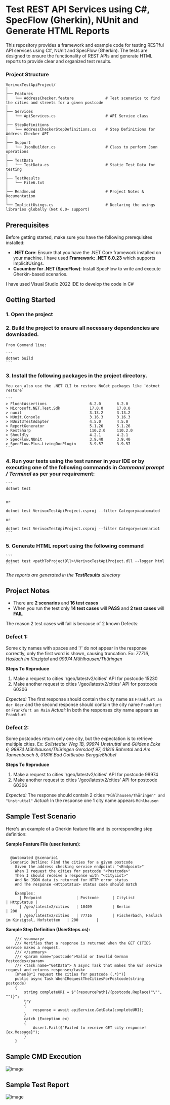 # Test REST API Services using C#, SpecFlow (Gherkin), NUnit and Generate HTML Reports

This repository provides a framework and example code for testing RESTful API services using C#, NUnit and SpecFlow (Gherkin). 
The tests are designed to ensure the functionality of REST APIs and generate HTML reports to provide clear and organized test results.

### Project Structure

```
VerivoxTestApiProject/
│
├── Features
│   └── AddressChecker.feature				# Test scenarios to find the cities and streets for a given postcode
│
├── Services
│   └── ApiServices.cs						# API Service class
│
├── StepDefinitions
│   └── AddressCheckerStepDefinitions.cs	# Step Definitions for Address Checker API
│
├── Support
│   └── JsonBuilder.cs					    # Class to perform Json operations
│
├── TestData
│   └── TestData.cs							# Static Test Data for testing
│
├── TestResults
│   └── File6.txt
│
├── Readme.md								# Project Notes & Documentation
│
└── ImplicitUsings.cs						# Declaring the usings libraries globally (Net 6.0+ support)
```

## Prerequisites

Before getting started, make sure you have the following prerequisites installed:

- **.NET Core**: Ensure that you have the .NET Core framework installed on your machine. I have used **Framework: .NET 6.0.23** which supports ImplicitUsings.
- **Cucumber for .NET (SpecFlow)**: Install SpecFlow to write and execute Gherkin-based scenarios.

I have used Visual Studio 2022 IDE to develop the code in C#

## Getting Started

### 1. Open the project

### 2. Build the project to ensure all necessary dependencies are downloaded. 
    
	From Command line:

	```
	dotnet build
	```

### 3. Install the following packages in the project directory. 
    
	You can also use the .NET CLI to restore NuGet packages like `dotnet restore`
 
	```
	> FluentAssertions                   6.2.0       6.2.0
	> Microsoft.NET.Test.Sdk             17.0.0      17.0.0
	> nunit                              3.13.2      3.13.2
	> NUnit.Console                      3.16.3      3.16.3
	> NUnit3TestAdapter                  4.5.0       4.5.0
	> ReportGenerator                    5.1.26      5.1.26
	> RestSharp                          110.2.0     110.2.0
	> Shouldly                           4.2.1       4.2.1
	> SpecFlow.NUnit                     3.9.40      3.9.40
	> SpecFlow.Plus.LivingDocPlugin      3.9.57      3.9.57
	```

 ### 4. Run your tests using the test runner in your IDE or by executing one of the following commands in *Command prompt / Terminal* as per your requirement:

	```
	dotnet test
	
	
	or
	
	dotnet test VerivoxTestApiProject.csproj --filter Category=automated
	
	or
	
	dotnet test VerivoxTestApiProject.csproj --filter Category=scenario1
	```
### 5. Generate HTML report using the following command

	```
	dotnet test <pathToProjectDll>\VerivoxTestApiProject.dll --logger html
	```

*The reports are generated in the **TestResults** directory*


## Project Notes

- There are **2 scenarios** and **16 test cases**
- When you run the test only **14 test cases** will **PASS** and **2  test cases** will **FAIL**

The reason 2  test cases will fail is because of 2 known Defects:

 ### Defect 1:
 
 Some city names with spaces and '/' do not appear in the response correctly, only the first word is shown, causing truncation.
 Ex: *77716, Haslach im Kinzigtal* and *99974 Mühlhausen/Thüringen*

 **Steps To Reproduce**

 1. Make a request to cities '/geo/latestv2/cities' API for postcode 15230
 2. Make another request to cities '/geo/latestv2/cities' API for postcode 60306
 
 *Expected:* The first response should contain the city name as `Frankfurt an der Oder` and the second response should contain the city name `Frankfurt` or `Frankfurt am Main`
 *Actual:* In both the responses city name appears as `Frankfurt`

 ### Defect 2:
 
 Some postcodes return only one city, but the expectation is to retrieve multiple cities.
 Ex: *Sollstedter Weg 1B, 99974 Unstruttal* and *Güldene Ecke 6, 99974 Mühlhausen/Thüringen*
 *Gersdorf 97, 01816 Bahretal* and *Am Tannenbusch 5, 01816 Bad Gottleuba-Berggießhübel*

 
 **Steps To Reproduce**

 1. Make a request to cities '/geo/latestv2/cities' API for postcode 99974
 2. Make another request to cities '/geo/latestv2/cities' API for postcode 60306
 
 *Expected:* The response should contain 2 cities `"Mühlhausen/Thüringen" and "Unstruttal"`
 *Actual:* In the response one 1 city name appears `Mühlhausen`


## Sample Test Scenario

Here's an example of a Gherkin feature file and its corresponding step definition:

**Sample Feature File (user.feature):**

```gherkin

  @automated @scenario1
  Scenario Outline: Find the cities for a given postcode
    Given the address checking service endpoint: "<Endpoint>"
    When I request the cities for postcode "<Postcode>"
    Then I should receive a response with "<CityList>"
    And No JSON data is returned for HTTP error status
    And The response <HttpStatus> status code should match

    Examples:
      | Endpoint               | Postcode      | CityList                                        | HttpStatus |
      | /geo/latestv2/cities   | 10409         | Berlin                                          | 200        |
      | /geo/latestv2/cities   | 77716         | Fischerbach, Haslach im Kinzigtal, Hofstetten   | 200        |
```

**Sample Step Definition (UserSteps.cs):**

```
	/// <summary>
	/// Verifies that a response is returned when the GET CITIES service makes a request.
	/// </summary>
	/// <param name="postcode">Valid or Invalid German Postcodes</param>
	/// <task name="GetData"> A async Task that makes the GET service request and returns response</task>
	[When(@"I request the cities for postcode (.*)")]
	public async Task WhenIRequestTheCitiesForPostcode(string postcode)
	{
		string completeURI = $"{resourcePath}/{postcode.Replace("\"", "")}";
		try
		{
			response = await apiService.GetData(completeURI);
		}
		catch (Exception ex)
		{
			Assert.Fail($"Failed to receive GET city response! {ex.Message}");
		}
	}
```

## Sample CMD Execution
![image](https://github.com/priyankarmitra/api-test-automation-csharp/assets/54986023/9f8abf5c-fab5-4c3c-af09-bca70159452b)


## Sample Test Report
![image](https://github.com/priyankarmitra/api-test-automation-csharp/assets/54986023/211fc8db-d235-4b81-9100-9e830b710875)

